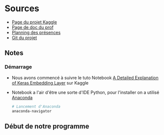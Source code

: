 # Sources

- [Page du projet Kaggle](https://www.kaggle.com/c/whats-cooking/)
- [Page de doc du prof](http://cazabetremy.fr/Teaching/Technos101.html)
- [Planning des présences](https://docs.google.com/spreadsheets/d/1m5VkDA-aaGCk_CjQmK0_ErwqRwRLBskBnWTY8eOOjLM/edit#gid=0)
- [Git du projet](https://github.com/LicorneMagique/Projet-Informatique-L3)

## Notes

### Démarrage

- Nous avons commencé à suivre le tuto Notebook [A Detailed Explanation of Keras Embedding Layer](https://www.kaggle.com/rajmehra03/a-detailed-explanation-of-keras-embedding-layer) sur Kaggle
- Notebook a l'air d'être une sorte d'IDE Python, pour l'installer on a utilisé [Anaconda](https://www.anaconda.com/)

  ```bash
  # Lancement d'Anaconda
  anaconda-navigator
  ```

## Début de notre programme
